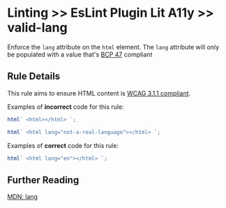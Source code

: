 # Linting >> EsLint Plugin Lit A11y >> valid-lang

Enforce the `lang` attribute on the `html` element.
The `lang` attribute will only be populated with a value that's [BCP 47](https://www.ietf.org/rfc/bcp/bcp47.txt) compliant

## Rule Details

This rule aims to ensure HTML content is [WCAG 3.1.1 compliant](https://www.w3.org/TR/UNDERSTANDING-WCAG20/meaning-doc-lang-id.html).

Examples of **incorrect** code for this rule:

```js
html` <html></html> `;
```

```js
html` <html lang="not-a-real-language"></html> `;
```

Examples of **correct** code for this rule:

```js
html` <html lang="en"></html> `;
```

## Further Reading

[MDN: lang](https://developer.mozilla.org/en-US/docs/Web/HTML/Global_attributes/lang)
